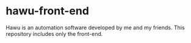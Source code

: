 # hawu-front-end
Hawu is an automation software developed by me and my friends. This repository includes only the front-end.
